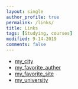 ```yaml
---
layout: single
author_profile: true
permalink: /links/
title: Links
tags: [Studying, courses]
modified: 9-14-2019
comments: false
---
```



* [my_city](https://fa.wikipedia.org/wiki/%D9%85%D9%87%D8%AF%DB%8C%E2%80%8C%D8%B4%D9%87%D8%B1)
* [my_favorite_auther](https://en.wikipedia.org/wiki/Fredrik_Backman)
* [my_favorite_site](https://digimovie.vip)
* [my_university](http://www.iust.ac.ir/)
